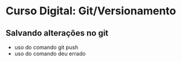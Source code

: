 # Curso Digital: Git/Versionamento

## Salvando alterações no git
* uso do comando git push 
* uso do comando deu errado